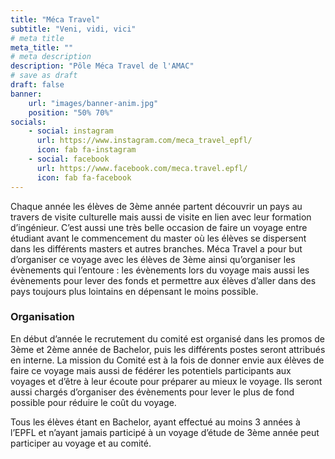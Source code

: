 ```yaml
---
title: "Méca Travel"
subtitle: "Veni, vidi, vici"
# meta title
meta_title: ""
# meta description
description: "Pôle Méca Travel de l'AMAC"
# save as draft
draft: false
banner:
    url: "images/banner-anim.jpg"
    position: "50% 70%"
socials:
    - social: instagram
      url: https://www.instagram.com/meca_travel_epfl/
      icon: fab fa-instagram
    - social: facebook
      url: https://www.facebook.com/meca.travel.epfl/
      icon: fab fa-facebook
---
```


Chaque année les élèves de 3ème année partent découvrir un pays au travers de visite culturelle mais aussi de visite en lien avec leur formation d’ingénieur. C’est aussi une très belle occasion de faire un voyage entre étudiant avant le commencement du master où les élèves se dispersent dans les différents masters et autres branches. Méca Travel a pour but d’organiser ce voyage avec les élèves de 3ème ainsi qu’organiser les évènements qui l’entoure : les évènements lors du voyage mais aussi les évènements pour lever des fonds et permettre aux élèves d’aller dans des pays toujours plus lointains en dépensant le moins possible.

### Organisation

En début d’année le recrutement du comité est organisé dans les promos de 3ème et 2ème année de Bachelor, puis les différents postes seront attribués en interne. La mission du Comité est à la fois de donner envie aux élèves de faire ce voyage mais aussi de fédérer les potentiels participants aux voyages et d’être à leur écoute pour préparer au mieux le voyage. Ils seront aussi chargés d’organiser des évènements pour lever le plus de fond possible pour réduire le coût du voyage.

Tous les élèves étant en Bachelor, ayant effectué au moins 3 années à l’EPFL et n’ayant jamais participé à un voyage d’étude de 3ème année peut participer au voyage et au comité.